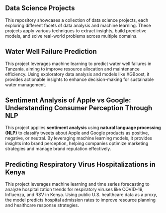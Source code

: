 ## Data Science Projects 
This repository showcases a collection of data science projects, each exploring different facets of data analysis and machine learning. These projects apply various techniques to extract insights, build predictive models, and solve real-world problems across multiple domains.

## Water Well Failure Prediction

This project leverages machine learning to predict water well failures in Tanzania, aiming to improve resource allocation and maintenance efficiency. Using exploratory data analysis and models like XGBoost, it provides actionable insights to enhance decision-making for sustainable water management.

## Sentiment Analysis of Apple vs Google: Understanding Consumer Perception Through NLP

This project applies **sentiment analysis** using **natural language processing (NLP)** to classify tweets about Apple and Google products as positive, negative, or neutral. By leveraging machine learning models, it provides insights into brand perception, helping companies optimize marketing strategies and manage brand reputation effectively.

## Predicting Respiratory Virus Hospitalizations in Kenya

This project leverages machine learning and time series forecasting to analyze hospitalization trends for respiratory viruses like COVID-19, Influenza, and RSV in Kenya. Using public U.S. healthcare data as a proxy, the model predicts hospital admission rates to improve resource planning and healthcare response strategies.





